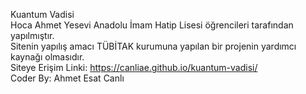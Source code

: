Kuantum Vadisi<br>
Hoca Ahmet Yesevi Anadolu İmam Hatip Lisesi öğrencileri tarafından yapılmıştır.<br>
Sitenin yapılış amacı TÜBİTAK kurumuna yapılan bir projenin yardımcı kaynağı olmasıdır.<br>
Siteye Erişim Linki: https://canliae.github.io/kuantum-vadisi/<br>
Coder By: Ahmet Esat Canlı
